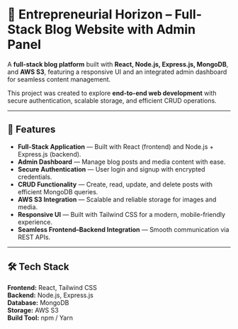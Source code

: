 # 📝 Entrepreneurial Horizon – Full-Stack Blog Website with Admin Panel

A **full-stack blog platform** built with **React, Node.js, Express.js, MongoDB**, and **AWS S3**, featuring a responsive UI and an integrated admin dashboard for seamless content management.  

This project was created to explore **end-to-end web development** with secure authentication, scalable storage, and efficient CRUD operations.

---

## 🚀 Features

- **Full-Stack Application** — Built with React (frontend) and Node.js + Express.js (backend).
- **Admin Dashboard** — Manage blog posts and media content with ease.
- **Secure Authentication** — User login and signup with encrypted credentials.
- **CRUD Functionality** — Create, read, update, and delete posts with efficient MongoDB queries.
- **AWS S3 Integration** — Scalable and reliable storage for images and media.
- **Responsive UI** — Built with Tailwind CSS for a modern, mobile-friendly experience.
- **Seamless Frontend–Backend Integration** — Smooth communication via REST APIs.

---

## 🛠 Tech Stack

**Frontend:** React, Tailwind CSS  
**Backend:** Node.js, Express.js  
**Database:** MongoDB  
**Storage:** AWS S3  
**Build Tool:** npm / Yarn  
